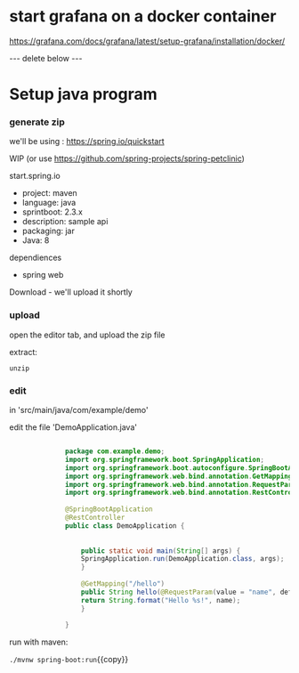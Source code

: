 
# start grafana on a docker container

https://grafana.com/docs/grafana/latest/setup-grafana/installation/docker/



--- delete below ---

# Setup java program

### generate zip

we'll be using : https://spring.io/quickstart

WIP (or use  https://github.com/spring-projects/spring-petclinic)

start.spring.io

- project: maven
- language: java
- sprintboot: 2.3.x
- description: sample api
- packaging: jar
- Java: 8


dependiences
- spring web

Download - we'll upload it shortly

### upload

open the editor tab, and upload the zip file

extract:

`unzip`

### edit 

in 'src/main/java/com/example/demo'

edit the file 'DemoApplication.java'

```java

              package com.example.demo;
              import org.springframework.boot.SpringApplication;
              import org.springframework.boot.autoconfigure.SpringBootApplication;
              import org.springframework.web.bind.annotation.GetMapping;
              import org.springframework.web.bind.annotation.RequestParam;
              import org.springframework.web.bind.annotation.RestController;
              
              @SpringBootApplication
              @RestController
              public class DemoApplication {
                
                  
                  public static void main(String[] args) {
                  SpringApplication.run(DemoApplication.class, args);
                  }
                  
                  @GetMapping("/hello")
                  public String hello(@RequestParam(value = "name", defaultValue = "World") String name) {
                  return String.format("Hello %s!", name);
                  }
                
              }
```            


run with maven:

`./mvnw spring-boot:run`{{copy}}



